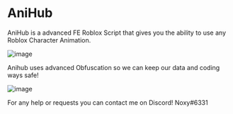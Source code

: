 # AniHub

AniHub is a advanced FE Roblox Script that gives you the ability to use any Roblox Character Animation.

![image](https://user-images.githubusercontent.com/68758078/186663850-fafc613d-1656-4476-a238-f387dcb328d5.png)

Anihub uses advanced Obfuscation so we can keep our data and coding ways safe!

![image](https://user-images.githubusercontent.com/68758078/186664021-17b9b3a4-ed9a-4141-a3e0-4277a4f5a3da.png)

For any help or requests you can contact me on Discord! Noxy#6331
